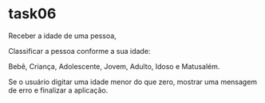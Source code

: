 # task06

Receber a idade de uma pessoa, <br>

Classificar a pessoa conforme a sua idade:<br>

Bebê, Criança, Adolescente, Jovem, Adulto, Idoso e Matusalém.<br>

Se o usuário digitar uma idade menor do que zero, mostrar uma mensagem de erro e finalizar a aplicação.<br>
